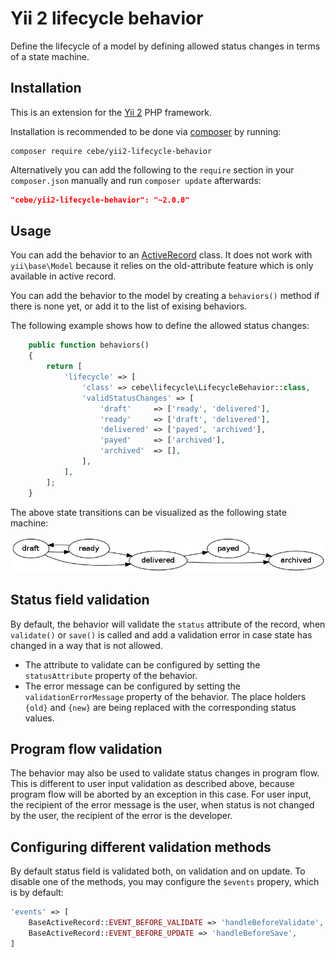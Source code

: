 Yii 2 lifecycle behavior
========================

Define the lifecycle of a model by defining allowed status changes in terms of a state machine.


Installation
------------

This is an extension for the [Yii 2](http://www.yiiframework.com/) PHP framework.

Installation is recommended to be done via [composer][] by running:

	composer require cebe/yii2-lifecycle-behavior

Alternatively you can add the following to the `require` section in your `composer.json` manually
and run `composer update` afterwards:

```json
"cebe/yii2-lifecycle-behavior": "~2.0.0"
```

[composer]: https://getcomposer.org/ "The PHP package manager"


Usage
-----

You can add the behavior to an [ActiveRecord][] class. It does not work with `yii\base\Model`
because it relies on the old-attribute feature which is only available in active record.

You can add the behavior to the model by creating a `behaviors()` method if there is none yet, or
add it to the list of exising behaviors.

The following example shows how to define the allowed status changes:

```php
	public function behaviors()
	{
		return [
			'lifecycle' => [
				'class' => cebe\lifecycle\LifecycleBehavior::class,
				'validStatusChanges' => [
					'draft'     => ['ready', 'delivered'],
					'ready'     => ['draft', 'delivered'],
					'delivered' => ['payed', 'archived'],
					'payed'     => ['archived'],
					'archived'  => [],
				],
			],
		];
	}
```

The above state transitions can be visualized as the following state machine:

![Visualization of state transitions](example.png)

[ActiveRecord]: http://www.yiiframework.com/doc-2.0/guide-db-active-record.html

## Status field validation

By default, the behavior will validate the `status` attribute of the record, when `validate()` or `save()` is called
and add a validation error in case state has changed in a way that is not allowed.

- The attribute to validate can be configured by setting the `statusAttribute` property of the behavior.
- The error message can be configured by setting the `validationErrorMessage` property of the behavior.
  The place holders `{old}` and `{new}` are being replaced with the corresponding status values.

## Program flow validation

The behavior may also be used to validate status changes in program flow. This is different to user input validation as
described above, because program flow will be aborted by an exception in this case.
For user input, the recipient of the error message is the user, when status is not changed by the user,
the recipient of the error is the developer.

## Configuring different validation methods

By default status field is validated both, on validation and on update. To disable one of the methods, you may configure
the `$events` propery, which is by default:

```php
'events' => [
    BaseActiveRecord::EVENT_BEFORE_VALIDATE => 'handleBeforeValidate',
    BaseActiveRecord::EVENT_BEFORE_UPDATE => 'handleBeforeSave',
]
```

